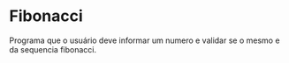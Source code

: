 # Fibonacci
Programa que o usuário  deve informar um numero  e validar se o mesmo e da sequencia fibonacci.
